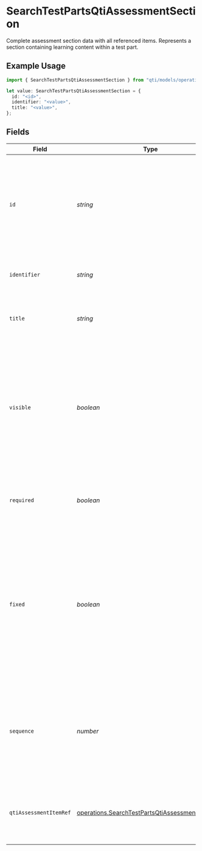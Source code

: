 # SearchTestPartsQtiAssessmentSection

Complete assessment section data with all referenced items. Represents a section containing learning content within a test part.

## Example Usage

```typescript
import { SearchTestPartsQtiAssessmentSection } from "qti/models/operations";

let value: SearchTestPartsQtiAssessmentSection = {
  id: "<id>",
  identifier: "<value>",
  title: "<value>",
};
```

## Fields

| Field                                                                                                                                                                                        | Type                                                                                                                                                                                         | Required                                                                                                                                                                                     | Description                                                                                                                                                                                  |
| -------------------------------------------------------------------------------------------------------------------------------------------------------------------------------------------- | -------------------------------------------------------------------------------------------------------------------------------------------------------------------------------------------- | -------------------------------------------------------------------------------------------------------------------------------------------------------------------------------------------- | -------------------------------------------------------------------------------------------------------------------------------------------------------------------------------------------- |
| `id`                                                                                                                                                                                         | *string*                                                                                                                                                                                     | :heavy_check_mark:                                                                                                                                                                           | MongoDB document ID generated by the database when a new entity is added to a collection on the service provider.                                                                            |
| `identifier`                                                                                                                                                                                 | *string*                                                                                                                                                                                     | :heavy_check_mark:                                                                                                                                                                           | Unique identifier for the entity on the service provider.                                                                                                                                    |
| `title`                                                                                                                                                                                      | *string*                                                                                                                                                                                     | :heavy_check_mark:                                                                                                                                                                           | Human-readable title of the entity on the service provider.                                                                                                                                  |
| `visible`                                                                                                                                                                                    | *boolean*                                                                                                                                                                                    | :heavy_minus_sign:                                                                                                                                                                           | Determines whether the assessment section is visible to candidates during test delivery. Sections are visible by default unless explicitly hidden for specific assessment conditions.        |
| `required`                                                                                                                                                                                   | *boolean*                                                                                                                                                                                    | :heavy_minus_sign:                                                                                                                                                                           | If a child element is required it must appear (at least once) in the selection.                                                                                                              |
| `fixed`                                                                                                                                                                                      | *boolean*                                                                                                                                                                                    | :heavy_minus_sign:                                                                                                                                                                           | If a child element is fixed it must never be shuffled. When used in combination with a selection rule fixed elements do not have their position fixed until after selection has taken place. |
| `sequence`                                                                                                                                                                                   | *number*                                                                                                                                                                                     | :heavy_minus_sign:                                                                                                                                                                           | Defines the sequential order of this item within its parent section. Must be a positive integer that determines presentation order to candidates.                                            |
| `qtiAssessmentItemRef`                                                                                                                                                                       | [operations.SearchTestPartsQtiAssessmentItemRef](../../models/operations/searchtestpartsqtiassessmentitemref.md)[]                                                                           | :heavy_minus_sign:                                                                                                                                                                           | Collection of assessment items that are referenced within this section.                                                                                                                      |
